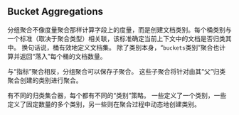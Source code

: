 ## Bucket Aggregations

分组聚合不像度量聚合那样计算字段上的度量，而是创建文档类别。每个桶类别与一个标准（取决于聚合类型）相关联，该标准确定当前上下文中的文档是否归类其中。 换句话说，桶有效地定义文档集。 除了类别本身，“`buckets`类别”聚合也计算并返回“落入”每个桶的文档数量。

与“指标”聚合相反，分组聚合可以保存子聚合。 这些子聚合将针对由其“父”归类聚合创建的类别进行聚合。

有不同的归类集合器，每个都有不同的“类别”策略。 一些定义了一个类别，一些定义了固定数量的多个类别，另一些则在聚合过程中动态地创建类别。

